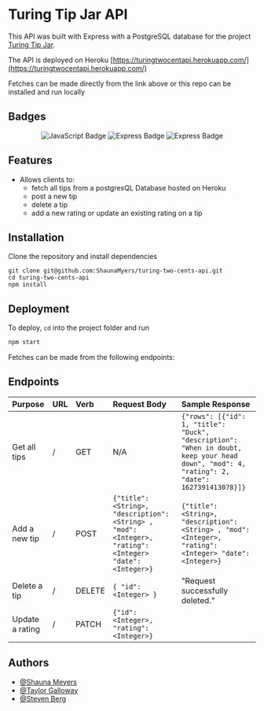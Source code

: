# Turing Tip Jar API

This API was built with Express with a PostgreSQL database for the project [Turing Tip Jar](https://github.com/ShaunaMyers/turing-two-cents).

The API is deployed on Heroku [https://turingtwocentapi.herokuapp.com/](https://turingtwocentapi.herokuapp.com/)

Fetches can be made directly from the link above or this repo can be installed and run locally 

## Badges 

<p style="text-align: center;"> 
    <img alt="JavaScript Badge" src="https://img.shields.io/badge/JavaScript-F7DF1E?logo=javascript&logoColor=000&style=flat-square" />
    <img alt="Express Badge" src="https://img.shields.io/badge/Express-000?logo=express&logoColor=fff&style=flat-square" />
    <img alt="Express Badge" src="https://img.shields.io/badge/PostgreSQL-4169e1?logo=postgresql&logoColor=000&style=flat-square" />
</p>


## Features

- Allows clients to: 
  - fetch all tips from a postgresQL Database hosted on Heroku 
  - post a new tip
  - delete a tip
  - add a new rating or update an existing rating on a tip
  
## Installation

Clone the repository and install dependencies

```szh 
git clone git@github.com:ShaunaMyers/turing-two-cents-api.git
cd turing-two-cents-api
npm install 
```

## Deployment

To deploy, `cd` into the project folder and run

```zsh
npm start
``` 

Fetches can be made from the following endpoints: 

## Endpoints

| Purpose   | URL      | Verb   | Request Body | Sample Response |
| :-------- | :------- | :------- | :------------ | :------------ |
| Get all tips | / | GET |  N/A | `{"rows": [{"id": 1, "title": "Duck", "description": "When in doubt, keep your head down", "mod": 4, "rating": 2, "date": 1627391413078}]}` |
| Add a new tip | / | POST |  `{"title": <String>, "description": <String> , "mod": <Integer>, "rating": <Integer> "date": <Integer>}` | `{"title": <String>, "description": <String> , "mod": <Integer>, "rating": <Integer> "date": <Integer>}` |
| Delete a tip | / | DELETE | `{ "id": <Integer> }` | "Request successfully deleted." |
| Update a rating | / | PATCH | `{"id": <Integer>, "rating": <Integer>}` | |

## Authors

- [@Shauna Meyers](https://github.com/ShaunaMyers)  
- [@Taylor Galloway](https://github.com/tylrs)
- [@Steven Berg](https://github.com/saberg1)
